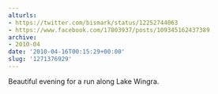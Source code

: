 ```yaml
---
alturls:
- https://twitter.com/bismark/status/12252744063
- https://www.facebook.com/17803937/posts/109345162437389
archive:
- 2010-04
date: '2010-04-16T00:15:29+00:00'
slug: '1271376929'
---
```


Beautiful evening for a run along Lake Wingra.

